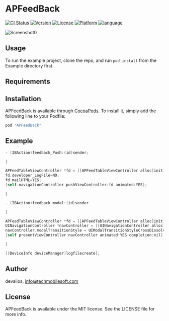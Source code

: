 # APFeedBack

[![CI Status](http://img.shields.io/travis/devalios/APFeedBack.svg?style=flat)](https://travis-ci.org/devalios/APFeedBack)
[![Version](https://img.shields.io/cocoapods/v/APFeedBack.svg?style=flat)](http://cocoapods.org/pods/APFeedBack)
[![License](https://img.shields.io/cocoapods/l/APFeedBack.svg?style=flat)](http://cocoapods.org/pods/APFeedBack)
[![Platform](https://img.shields.io/cocoapods/p/APFeedBack.svg?style=flat)](http://cocoapods.org/pods/APFeedBack)
[![language](https://img.shields.io/badge/Language-Objective%20C-blue.svg)](http://cocoapods.org/pods/APFeedBack)

![Screenshot0][img0]

## Usage

To run the example project, clone the repo, and run `pod install` from the Example directory first.

## Requirements

## Installation

APFeedBack is available through [CocoaPods](http://cocoapods.org). To install
it, simply add the following line to your Podfile:

````ruby
pod "APFeedBack"
````

## Example
````objective-c
- (IBAction)feedback_Push:(id)sender;

{

APFeedTableViewController *fd = [[APFeedTableViewController alloc]init];
fd.developer_LogFile=NO;
fd.mailHTML=YES;
[self.navigationController pushViewController:fd animated:YES];

}

- (IBAction)feedback_modal:(id)sender

{

APFeedTableViewController *fd = [[APFeedTableViewController alloc]init];
UINavigationController *navController = [[UINavigationController alloc] initWithRootViewController:fd];
navController.modalTransitionStyle = UIModalTransitionStyleCrossDissolve;
[self presentViewController:navController animated:YES completion:nil];

}
````


````objective-c  
[[DeviceInfo deviceManager]logfilecreate];
````



[img0]:APFeedBack1.png
[img1]:APFeedBack2.png
[img2]:APFeedBack3.png


## Author

devalios, info@techmobilesoft.com

## License

APFeedBack is available under the MIT license. See the LICENSE file for more info.
